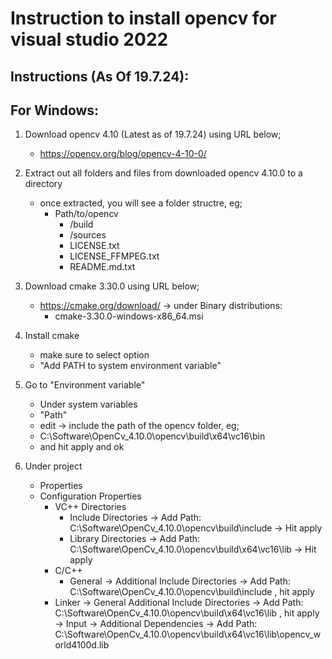 # **Instruction to install opencv for visual studio 2022**

## Instructions (As Of 19.7.24):

## For Windows:

1. Download opencv 4.10 (Latest as of 19.7.24) using URL below;
    - https://opencv.org/blog/opencv-4-10-0/

2. Extract out all folders and files from downloaded opencv 4.10.0 to a directory 
    - once extracted, you will see a folder structre, eg;
        - Path/to/opencv
            - /build
            - /sources
            - LICENSE.txt
            - LICENSE_FFMPEG.txt
            - README.md.txt

3. Download cmake 3.30.0 using URL below;
    - https://cmake.org/download/ -> under Binary distributions:
        - cmake-3.30.0-windows-x86_64.msi

4. Install cmake
    - make sure to select option 
	- "Add PATH to system environment variable"

5. Go to "Environment variable" 
	- Under system variables 
	- "Path" 
    - edit -> include the path of the opencv folder, eg;
    - C:\Software\OpenCv_4.10.0\opencv\build\x64\vc16\bin
    - and hit apply and ok

6. Under project
	- Properties
	- Configuration Properties
		- VC++ Directories
			- Include Directories -> Add Path: C:\Software\OpenCv_4.10.0\opencv\build\include -> Hit apply
			- Library Directories -> Add Path: C:\Software\OpenCv_4.10.0\opencv\build\x64\vc16\lib -> Hit apply
		- C/C++
			- General -> Additional Include Directories -> Add Path: C:\Software\OpenCv_4.10.0\opencv\build\include , hit apply
		- Linker
			-> General  Additional Include Directories -> Add Path: C:\Software\OpenCv_4.10.0\opencv\build\x64\vc16\lib , hit apply
			-> Input -> Additional Dependencies -> Add Path: C:\Software\OpenCv_4.10.0\opencv\build\x64\vc16\lib\opencv_world4100d.lib